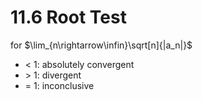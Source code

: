 # 11.6 Root Test
for $\lim_{n\rightarrow\infin}\sqrt[n]{|a_n|}$
- < 1: absolutely convergent
- \> 1: divergent
- = 1: inconclusive